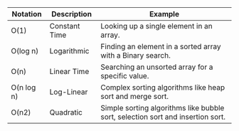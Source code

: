 
|Notation| Description | Example |
|--|--|--|
| O(1) | Constant Time | Looking up a single element in an array. |
| O(log n) | Logarithmic | Finding an element in a sorted array with a Binary search. |
| O(n) | Linear Time | Searching an unsorted array for a specific value. |
| O(n log n) | Log-Linear | Complex sorting algorithms like heap sort and merge sort. |
| O(n2) | Quadratic | Simple sorting algorithms like bubble sort, selection sort and insertion sort. |


